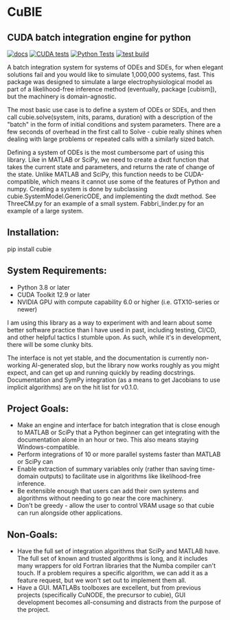 # CuBIE
## CUDA batch integration engine for python

[![docs](https://github.com/ccam80/smc/actions/workflows/documentation.yml/badge.svg)](https://github.com/ccam80/smc/actions/workflows/documentation.yml) [![CUDA tests](https://github.com/ccam80/cubie/actions/workflows/ci_cuda_tests.yml/badge.svg)](https://github.com/ccam80/cubie/actions/workflows/ci_cuda_tests.yml)  [![Python Tests](https://github.com/ccam80/cubie/actions/workflows/ci_nocuda_tests.yml/badge.svg)](https://github.com/ccam80/cubie/actions/workflows/ci_nocuda_tests.yml)  [![test build](https://github.com/ccam80/cubie/actions/workflows/test_pypi.yml/badge.svg)](https://github.com/ccam80/cubie/actions/workflows/test_pypi.yml)

A batch integration system for systems of ODEs and SDEs, for when elegant solutions fail and you would like to simulate 
1,000,000 systems, fast. This package was designed to simulate a large electrophysiological model as part of a 
likelihood-free inference method (eventually, package [cubism]), but the machinery is domain-agnostic.

The most basic use case is to define a system of ODEs or SDEs, and then call cubie.solve(system, inits, params, duration) with a description of the "batch" in the form of initial conditions and system parameters. There are a few seconds of overhead in the first call to Solve - cubie really shines when dealing with large problems or repeated calls with a similarly sized batch.

Defining a system of ODEs is the most cumbersome part of using this library. Like in MATLAB or SciPy, we need to create a dxdt function that takes the current state and parameters, and returns the rate of change of the state. Unlike MATLAB and SciPy, this function needs to be CUDA-compatible, which means it cannot use some of the features of Python and numpy. Creating a system is done by subclassing cubie.SystemModel.GenericODE, and implementing the dxdt method. See ThreeCM.py for an example of a small system. Fabbri_linder.py for an example of a large system.

## Installation:
pip install cubie

## System Requirements:
- Python 3.8 or later
- CUDA Toolkit 12.9 or later
- NVIDIA GPU with compute capability 6.0 or higher (i.e. GTX10-series or newer)

I am using this library as a way to experiment with and learn about some better software practice than I have used in 
past, including testing, CI/CD, and other helpful tactics I stumble upon. As such, while it's in development, there will
be some clunky bits.

The interface is not yet stable, and the documentation is currently non-working AI-generated slop, but the library now works roughly as you might expect, and can get up and running quickly by reading docstrings. Documentation and SymPy integration (as a means to get Jacobians to use implicit algorithms) are on the hit list for v0.1.0.
## Project Goals:

- Make an engine and interface for batch integration that is close enough to MATLAB or SciPy that a Python beginner can
  get integrating with the documentation alone in an hour or two. This also means staying Windows-compatible.
- Perform integrations of 10 or more parallel systems faster than MATLAB or SciPy can
- Enable extraction of summary variables only (rather than saving time-domain outputs) to facilitate use in algorithms 
  like likelihood-free inference.
- Be extensible enough that users can add their own systems and algorithms without needing to go near the core machinery.
- Don't be greedy - allow the user to control VRAM usage so that cubie can run alongside other applications.

## Non-Goals:
- Have the full set of integration algorithms that SciPy and MATLAB have.
  The full set of known and trusted algorithms is long, and it includes many wrappers for old Fortran libraries that the Numba compiler can't touch. If a problem requires a specific algorithm, we can add it as a feature request, but we won't set out to implement them all.
- Have a GUI.
  MATLABs toolboxes are excellent, but from previous projects (specifically CuNODE, the precursor to cubie), GUI development becomes all-consuming and distracts from the purpose of the project.